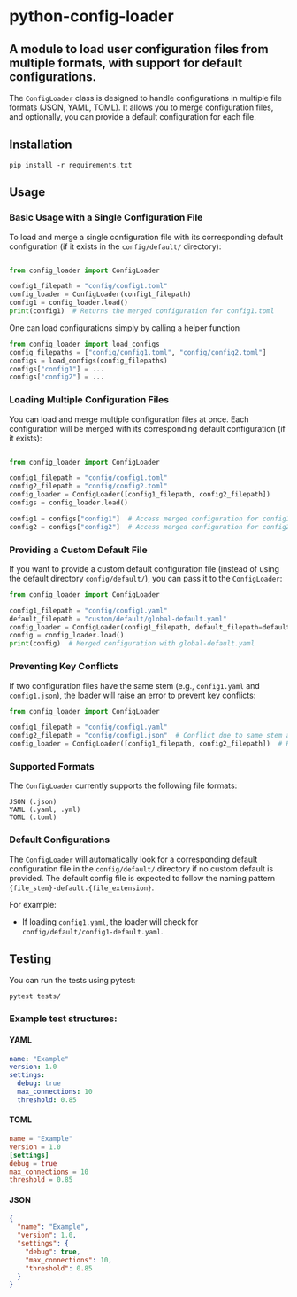 # python-config-loader
## A module to load user configuration files from multiple formats, with support for default configurations.

The `ConfigLoader` class is designed to handle configurations in multiple file formats (JSON, YAML, TOML). It allows you to merge configuration files, and optionally, you can provide a default configuration for each file.

## Installation

```
pip install -r requirements.txt
```

## Usage
### Basic Usage with a Single Configuration File

To load and merge a single configuration file with its corresponding default configuration (if it exists in the `config/default/` directory):

```python

from config_loader import ConfigLoader

config1_filepath = "config/config1.toml"
config_loader = ConfigLoader(config1_filepath)
config1 = config_loader.load()
print(config1)  # Returns the merged configuration for config1.toml
```

One can load configurations simply by calling a helper function
```python
from config_loader import load_configs
config_filepaths = ["config/config1.toml", "config/config2.toml"]
configs = load_configs(config_filepaths)
configs["config1"] = ...
configs["config2"] = ...
```

### Loading Multiple Configuration Files

You can load and merge multiple configuration files at once. Each configuration will be merged with its corresponding default configuration (if it exists):

```python

from config_loader import ConfigLoader

config1_filepath = "config/config1.toml"
config2_filepath = "config/config2.toml"
config_loader = ConfigLoader([config1_filepath, config2_filepath])
configs = config_loader.load()

config1 = configs["config1"]  # Access merged configuration for config1.toml
config2 = configs["config2"]  # Access merged configuration for config2.toml
```

### Providing a Custom Default File

If you want to provide a custom default configuration file (instead of using the default directory `config/default/`), you can pass it to the `ConfigLoader`:

```python
from config_loader import ConfigLoader

config1_filepath = "config/config1.yaml"
default_filepath = "custom/default/global-default.yaml"
config_loader = ConfigLoader(config1_filepath, default_filepath=default_filepath)
config = config_loader.load()
print(config)  # Merged configuration with global-default.yaml
```

### Preventing Key Conflicts

If two configuration files have the same stem (e.g., `config1.yaml` and `config1.json`), the loader will raise an error to prevent key conflicts:

```python
from config_loader import ConfigLoader

config1_filepath = "config/config1.yaml"
config2_filepath = "config/config1.json"  # Conflict due to same stem as config1.yaml
config_loader = ConfigLoader([config1_filepath, config2_filepath])  # Raises ValueError
```

### Supported Formats

The `ConfigLoader` currently supports the following file formats:

    JSON (.json)
    YAML (.yaml, .yml)
    TOML (.toml)

### Default Configurations

The `ConfigLoader` will automatically look for a corresponding default configuration file in the `config/default/` directory if no custom default is provided. The default config file is expected to follow the naming pattern `{file_stem}-default.{file_extension}`.

For example:

- If loading `config1.yaml`, the loader will check for `config/default/config1-default.yaml`.

## Testing

You can run the tests using pytest:

```console
pytest tests/
```

### Example test structures:
#### YAML
```yaml
name: "Example"
version: 1.0
settings:
  debug: true
  max_connections: 10
  threshold: 0.85
```
#### TOML
```toml
name = "Example"
version = 1.0
[settings]
debug = true
max_connections = 10
threshold = 0.85
```
#### JSON
```json
{
  "name": "Example",
  "version": 1.0,
  "settings": {
    "debug": true,
    "max_connections": 10,
    "threshold": 0.85
  }
}
```
